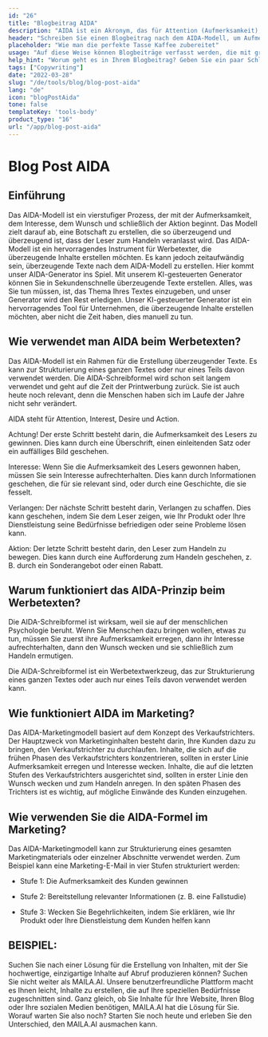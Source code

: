 ```yaml
---
id: "26"
title: "Blogbeitrag AIDA"
description: "AIDA ist ein Akronym, das für Attention (Aufmerksamkeit), Interest (Interesse), Desire (Verlangen) und Action (Handlung) steht. Es ist ein Modell, das häufig im Marketing und in der Werbung verwendet wird, um wirksame und wirkungsvolle Texte zu verfassen. Das AIDA-Modell kann verwendet werden, um Blogbeiträge zu verfassen, die die Aufmerksamkeit der Leserinnen und Leser eher auf sich ziehen und sie zum Handeln anregen."
header: "Schreiben Sie einen Blogbeitrag nach dem AIDA-Modell, um Aufmerksamkeit zu erregen und zum Handeln anzuregen."
placeholder: "Wie man die perfekte Tasse Kaffee zubereitet"
usage: "Auf diese Weise können Blogbeiträge verfasst werden, die mit größerer Wahrscheinlichkeit Aufmerksamkeit erregen und die Leser zum Handeln anregen."
help_hint: "Worum geht es in Ihrem Blogbeitrag? Geben Sie ein paar Schlüsselwörter ein und wir erstellen einen Blogbeitrag nach dem AIDA-Modell."
tags: ["Copywriting"]
date: "2022-03-28"
slug: "/de/tools/blog/blog-post-aida"
lang: "de"
icon: "blogPostAida"
tone: false
templateKey: 'tools-body'
product_type: "16"
url: "/app/blog-post-aida"
---
```


# Blog Post AIDA

## Einführung

Das AIDA-Modell ist ein vierstufiger Prozess, der mit der Aufmerksamkeit, dem Interesse, dem Wunsch und schließlich der Aktion beginnt. Das Modell zielt darauf ab, eine Botschaft zu erstellen, die so überzeugend und überzeugend ist, dass der Leser zum Handeln veranlasst wird. Das AIDA-Modell ist ein hervorragendes Instrument für Werbetexter, die überzeugende Inhalte erstellen möchten. Es kann jedoch zeitaufwändig sein, überzeugende Texte nach dem AIDA-Modell zu erstellen. Hier kommt unser AIDA-Generator ins Spiel. Mit unserem KI-gesteuerten Generator können Sie in Sekundenschnelle überzeugende Texte erstellen. Alles, was Sie tun müssen, ist, das Thema Ihres Textes einzugeben, und unser Generator wird den Rest erledigen. Unser KI-gesteuerter Generator ist ein hervorragendes Tool für Unternehmen, die überzeugende Inhalte erstellen möchten, aber nicht die Zeit haben, dies manuell zu tun.

## Wie verwendet man AIDA beim Werbetexten?

Das AIDA-Modell ist ein Rahmen für die Erstellung überzeugender Texte. Es kann zur Strukturierung eines ganzen Textes oder nur eines Teils davon verwendet werden. Die AIDA-Schreibformel wird schon seit langem verwendet und geht auf die Zeit der Printwerbung zurück. Sie ist auch heute noch relevant, denn die Menschen haben sich im Laufe der Jahre nicht sehr verändert.

AIDA steht für Attention, Interest, Desire und Action.

Achtung! Der erste Schritt besteht darin, die Aufmerksamkeit des Lesers zu gewinnen. Dies kann durch eine Überschrift, einen einleitenden Satz oder ein auffälliges Bild geschehen.

Interesse: Wenn Sie die Aufmerksamkeit des Lesers gewonnen haben, müssen Sie sein Interesse aufrechterhalten. Dies kann durch Informationen geschehen, die für sie relevant sind, oder durch eine Geschichte, die sie fesselt.

Verlangen: Der nächste Schritt besteht darin, Verlangen zu schaffen. Dies kann geschehen, indem Sie dem Leser zeigen, wie Ihr Produkt oder Ihre Dienstleistung seine Bedürfnisse befriedigen oder seine Probleme lösen kann.

Aktion: Der letzte Schritt besteht darin, den Leser zum Handeln zu bewegen. Dies kann durch eine Aufforderung zum Handeln geschehen, z. B. durch ein Sonderangebot oder einen Rabatt.

## Warum funktioniert das AIDA-Prinzip beim Werbetexten?

Die AIDA-Schreibformel ist wirksam, weil sie auf der menschlichen Psychologie beruht. Wenn Sie Menschen dazu bringen wollen, etwas zu tun, müssen Sie zuerst ihre Aufmerksamkeit erregen, dann ihr Interesse aufrechterhalten, dann den Wunsch wecken und sie schließlich zum Handeln ermutigen.

Die AIDA-Schreibformel ist ein Werbetextwerkzeug, das zur Strukturierung eines ganzen Textes oder auch nur eines Teils davon verwendet werden kann.

## Wie funktioniert AIDA im Marketing?

Das AIDA-Marketingmodell basiert auf dem Konzept des Verkaufstrichters. Der Hauptzweck von Marketinginhalten besteht darin, Ihre Kunden dazu zu bringen, den Verkaufstrichter zu durchlaufen. Inhalte, die sich auf die frühen Phasen des Verkaufstrichters konzentrieren, sollten in erster Linie Aufmerksamkeit erregen und Interesse wecken. Inhalte, die auf die letzten Stufen des Verkaufstrichters ausgerichtet sind, sollten in erster Linie den Wunsch wecken und zum Handeln anregen. In den späten Phasen des Trichters ist es wichtig, auf mögliche Einwände des Kunden einzugehen.

## Wie verwenden Sie die AIDA-Formel im Marketing?

Das AIDA-Marketingmodell kann zur Strukturierung eines gesamten Marketingmaterials oder einzelner Abschnitte verwendet werden. Zum Beispiel kann eine Marketing-E-Mail in vier Stufen strukturiert werden:

- Stufe 1: Die Aufmerksamkeit des Kunden gewinnen

- Stufe 2: Bereitstellung relevanter Informationen (z. B. eine Fallstudie)

- Stufe 3: Wecken Sie Begehrlichkeiten, indem Sie erklären, wie Ihr Produkt oder Ihre Dienstleistung dem Kunden helfen kann

## BEISPIEL:

Suchen Sie nach einer Lösung für die Erstellung von Inhalten, mit der Sie hochwertige, einzigartige Inhalte auf Abruf produzieren können? Suchen Sie nicht weiter als MAILA.AI. Unsere benutzerfreundliche Plattform macht es Ihnen leicht, Inhalte zu erstellen, die auf Ihre speziellen Bedürfnisse zugeschnitten sind. Ganz gleich, ob Sie Inhalte für Ihre Website, Ihren Blog oder Ihre sozialen Medien benötigen, MAILA.AI hat die Lösung für Sie. Worauf warten Sie also noch? Starten Sie noch heute und erleben Sie den Unterschied, den MAILA.AI ausmachen kann.
